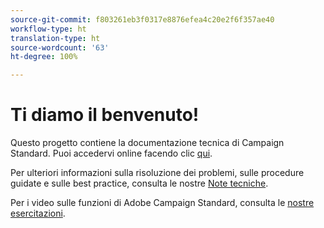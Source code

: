 ```yaml
---
source-git-commit: f803261eb3f0317e8876efea4c20e2f6f357ae40
workflow-type: ht
translation-type: ht
source-wordcount: '63'
ht-degree: 100%

---
```

# Ti diamo il benvenuto!

Questo progetto contiene la documentazione tecnica di Campaign Standard. Puoi accedervi online facendo clic [qui](https://docs.adobe.com/content/help/it-IT/campaign-standard/using/campaign-standard-home.html).

Per ulteriori informazioni sulla risoluzione dei problemi, sulle procedure guidate e sulle best practice, consulta le nostre [Note tecniche](https://helpx.adobe.com/it/campaign/kb/acs-article-list.html).

Per i video sulle funzioni di Adobe Campaign Standard, consulta le [nostre esercitazioni](https://docs.adobe.com/content/help/it-IT/campaign-standard-learn/tutorials/overview.html).

